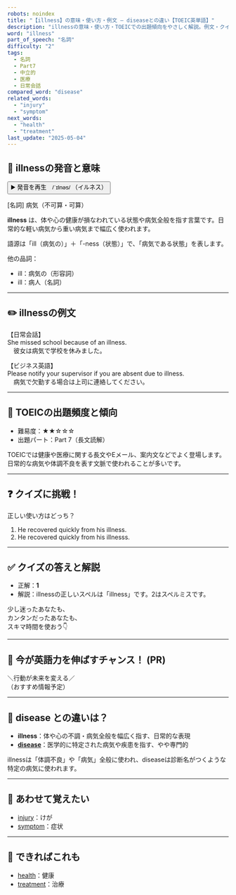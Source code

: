 ```yaml
---
robots: noindex
title: "【illness】の意味・使い方・例文 ― diseaseとの違い【TOEIC英単語】"
description: "illnessの意味・使い方・TOEICでの出題傾向をやさしく解説。例文・クイズ付きでdiseaseとの違いもわかりやすく学べます。"
word: "illness"
part_of_speech: "名詞"
difficulty: "2"
tags:
  - 名詞
  - Part7
  - 中立的
  - 医療
  - 日常会話
compared_word: "disease"
related_words:
  - "injury"
  - "symptom"
next_words:
  - "health"
  - "treatment"
last_update: "2025-05-04"
---
```


## 🔰 illnessの発音と意味

<button class="play-audio" onclick="playTTS('illness')">
  <span class="play-audio-main">
    ▶️ 発音を再生　/ˈɪlnəs/
  </span>
  <span class="play-audio-sub">
    （イルネス）
  </span>
</button>

[名詞] 病気（不可算・可算）

**illness** は、体や心の健康が損なわれている状態や病気全般を指す言葉です。日常的な軽い病気から重い病気まで幅広く使われます。

語源は「ill（病気の）」＋「-ness（状態）」で、「病気である状態」を表します。

他の品詞：  
- ill：病気の（形容詞）
- ill：病人（名詞）

---

## ✏️ illnessの例文

【日常会話】  
She missed school because of an illness.  
　彼女は病気で学校を休みました。

【ビジネス英語】  
Please notify your supervisor if you are absent due to illness.  
　病気で欠勤する場合は上司に連絡してください。

---

## 🎯 TOEICの出題頻度と傾向

- 難易度：★★☆☆☆
- 出題パート：Part 7（長文読解）

TOEICでは健康や医療に関する長文やEメール、案内文などでよく登場します。日常的な病気や体調不良を表す文脈で使われることが多いです。

---

## ❓ クイズに挑戦！

正しい使い方はどっち？

1. He recovered quickly from his illness.  
2. He recovered quickly from his illnesss.

---

## ✅ クイズの答えと解説

- 正解：**1**
- 解説：illnessの正しいスペルは「illness」です。2はスペルミスです。

少し迷ったあなたも、  
カンタンだったあなたも、  
スキマ時間を使おう👇️

---

## 🚀 今が英語力を伸ばすチャンス！ (PR)

<div class="info-center">
＼行動が未来を変える／<br>  
（おすすめ情報予定）
</div>

---

## 🤔  disease との違いは？

- **illness**：体や心の不調・病気全般を幅広く指す、日常的な表現
- **[disease](/word/disease)**：医学的に特定された病気や疾患を指す、やや専門的

illnessは「体調不良」や「病気」全般に使われ、diseaseは診断名がつくような特定の病気に使われます。

---

## 🧩 あわせて覚えたい

- [injury](/word/injury)：けが
- [symptom](/word/symptom)：症状

---

## 📖 できればこれも

- [health](/word/health)：健康
- [treatment](/word/treatment)：治療
<!-- cvid: aid17_bid14 -->
